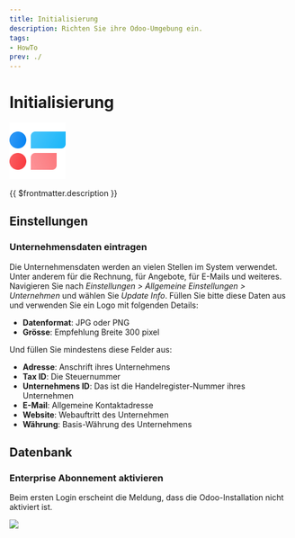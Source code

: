 ```yaml
---
title: Initialisierung
description: Richten Sie ihre Odoo-Umgebung ein.
tags:
- HowTo
prev: ./
---
```

# Initialisierung
![icons_odoo_survey](assets/icons_odoo_survey.png)

{{ $frontmatter.description }}

## Einstellungen

### Unternehmensdaten eintragen

Die Unternehmensdaten werden an vielen Stellen im System verwendet. Unter anderem für die Rechnung, für Angebote, für E-Mails und weiteres. Navigieren Sie nach *Einstellungen > Allgemeine Einstellungen > Unternehmen* und wählen Sie *Update Info*. Füllen Sie bitte diese Daten aus und verwenden Sie ein Logo mit folgenden Details:

* **Datenformat**: JPG oder PNG
* **Grösse**: Empfehlung Breite 300 pixel

Und füllen Sie mindestens diese Felder aus:

* **Adresse**: Anschrift ihres Unternehmens
* **Tax ID**: Die Steuernummer
* **Unternehmens ID**: Das ist die Handelregister-Nummer ihres Unternehmen
* **E-Mail**: Allgemeine Kontaktadresse
* **Website**: Webauftritt des Unternehmen
* **Währung**: Basis-Währung des Unternehmens

## Datenbank

### Enterprise Abonnement aktivieren

Beim ersten Login erscheint die Meldung, dass die Odoo-Installation nicht aktiviert ist. 

![](assets/Intialisierung%20Odoo%20Enterprise%20aktivieren.png)


